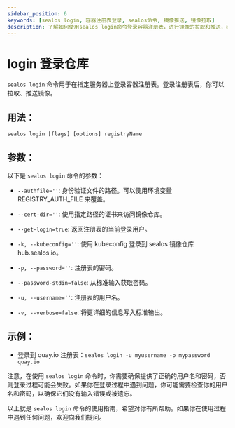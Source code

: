 ```yaml
---
sidebar_position: 6
keywords: [sealos login, 容器注册表登录, sealos命令, 镜像推送, 镜像拉取]
description: 了解如何使用sealos login命令登录容器注册表，进行镜像的拉取和推送，确保提供正确的用户名和密码。
---
```


# login 登录仓库

`sealos login` 命令用于在指定服务器上登录容器注册表。登录注册表后，你可以拉取、推送镜像。

## 用法：

`sealos login [flags] [options] registryName` 

## 参数：

以下是 `sealos login` 命令的参数：

- `--authfile=''`: 身份验证文件的路径。可以使用环境变量 REGISTRY_AUTH_FILE 来覆盖。

- `--cert-dir=''`: 使用指定路径的证书来访问镜像仓库。

- `--get-login=true`: 返回注册表的当前登录用户。

- `-k, --kubeconfig=''`: 使用 kubeconfig 登录到 sealos 镜像仓库 hub.sealos.io。

- `-p, --password=''`: 注册表的密码。

- `--password-stdin=false`: 从标准输入获取密码。

- `-u, --username=''`: 注册表的用户名。

- `-v, --verbose=false`: 将更详细的信息写入标准输出。

## 示例：

- 登录到 quay.io 注册表：`sealos login -u myusername -p mypassword quay.io `

注意，在使用 `sealos login` 命令时，你需要确保提供了正确的用户名和密码，否则登录过程可能会失败。如果你在登录过程中遇到问题，你可能需要检查你的用户名和密码，以确保它们没有输入错误或被遗忘。

以上就是 `sealos login` 命令的使用指南，希望对你有所帮助。如果你在使用过程中遇到任何问题，欢迎向我们提问。
